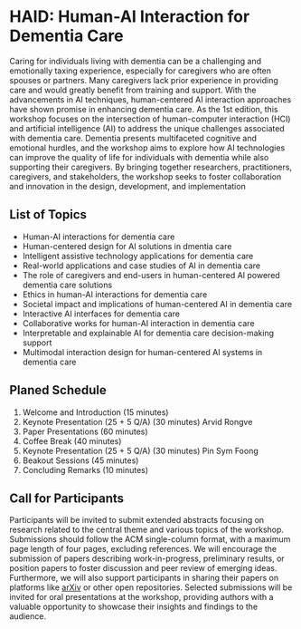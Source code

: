 
# HAID: Human-AI Interaction for Dementia Care
Caring for individuals living with dementia can be a challenging and emotionally taxing experience, especially for caregivers who are often spouses or partners. Many caregivers lack prior experience in providing care and would greatly benefit from training and support. With the advancements in AI techniques, human-centered AI interaction approaches have shown promise in enhancing dementia care. As the 1st edition, this workshop focuses on the intersection of human-computer interaction (HCI) and artificial intelligence (AI) to address the unique challenges associated with dementia care. Dementia presents multifaceted cognitive and emotional hurdles, and the workshop aims to explore how AI technologies can improve the quality of life for individuals with dementia while also supporting their caregivers. By bringing together researchers, practitioners, caregivers, and stakeholders, the workshop seeks to foster collaboration and innovation in the design, development, and implementation

## List of Topics
* Human-AI interactions for dementia care
* Human-centered design for AI solutions in dmentia care
* Intelligent assistive technology applications for dementia care
* Real-world applications and case studies of AI in dementia care
* The role of caregivers and end-users in human-centered AI powered dementia care solutions
* Ethics in human-AI interactions for dementia care
* Societal impact and implications of human-centered AI in dementia care
* Interactive AI interfaces for dementia care
* Collaborative works for human-AI interaction in dementia care
* Interpretable and explainable AI for dementia care decision-making support
* Multimodal interaction design for human-centered AI systems in dementia care

## Planed Schedule
1. Welcome and Introduction (15 minutes)
2. Keynote Presentation (25 + 5 Q/A) (30 minutes) Arvid Rongve
3. Paper Presentations (60 minutes)
4. Coffee Break (40 minutes)
5.  Keynote Presentation (25 + 5 Q/A) (30 minutes) Pin Sym Foong
6. Beakout Sessions (45 minutes)
7. Concluding Remarks (10 minutes)

## Call for Participants
Participants will be invited to submit extended abstracts focusing on research related to the central theme and various topics of the workshop. Submissions should follow the ACM single-column format, with a maximum page length of four pages, excluding references. We will encourage the submission of papers describing work-in-progress, preliminary results, or position papers to foster discussion and peer review of emerging ideas. Furthermore, we will also support participants in sharing their papers on platforms like [arXiv](https://arxiv.org/) or other open repositories. Selected submissions will be invited for oral presentations at the workshop, providing authors with a valuable opportunity to showcase their insights and findings to the audience.
